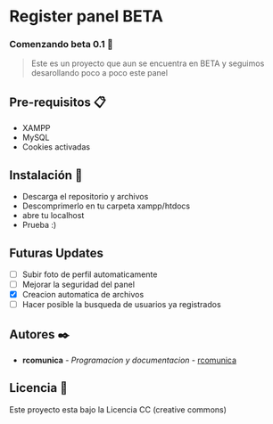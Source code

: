 # Register panel BETA


### Comenzando beta 0.1 🚀
 
  > Este es un proyecto que aun se encuentra en BETA y seguimos desarollando poco a poco este panel 

## Pre-requisitos 📋
 - XAMPP
 - MySQL
 - Cookies activadas
 
## Instalación 🔧
  
  - Descarga el repositorio y archivos
  - Descomprimerlo en tu carpeta xampp/htdocs
  - abre tu localhost
  - Prueba :)

## Futuras Updates

- [ ] Subir foto de perfil automaticamente
- [ ] Mejorar la seguridad del panel
- [x] Creacion automatica de archivos
- [ ] Hacer posible la busqueda de usuarios ya registrados

## Autores ✒️
  
  - **rcomunica** - _Programacion y documentacion_ - [rcomunica](https://github.com/rcomunica)

## Licencia 📄

Este proyecto esta bajo la Licencia CC (creative commons) 

